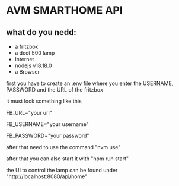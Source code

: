 AVM SMARTHOME API
=================

what do you nedd:
----------------
  - a fritzbox
  - a dect 500 lamp
  - Internet
  - nodejs v18.18.0
  - a Browser

first you have to create an .env file where you enter the USERNAME, PASSWORD and the URL of the fritzbox

it must look something like this

FB_URL="your url"

FB_USERNAME="your username"

FB_PASSWORD="your password"

after that need to use the command "nvm use"

after that you can also start it with "npm run start"

the UI to control the lamp can be found under "http://localhost:8080/api/home"
